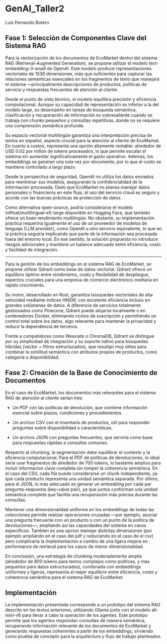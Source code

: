 # GenAI_Taller2
Luis Fernando Botero


## Fase 1: Selección de Componentes Clave del Sistema RAG
Para la vectorización de los documentos de EcoMarket dentro del sistema RAG (Retrieval-Augmented Generation), se propone utilizar el modelo text-embedding-3-small de OpenAI. Este modelo produce representaciones vectoriales de 1536 dimensiones, más que suficientes para capturar las relaciones semánticas esenciales en los fragmentos de texto que manejará el sistema —principalmente descripciones de productos, políticas de servicio y respuestas frecuentes de atención al cliente.

Desde el punto de vista técnico, el modelo equilibra precisión y eficiencia computacional. Aunque su capacidad de representación es inferior a la del modelo large, su desempeño en tareas de búsqueda semántica, clasificación y recuperación de información es sobresaliente cuando se trabaja con chunks pequeños y consultas repetitivas, donde no se requiere una comprensión semántica profunda.

Su espacio vectorial multilingüe garantiza una interpretación precisa de textos en español, aspecto crucial para la atención al cliente de EcoMarket. En cuanto a costos, representa una opción altamente rentable: alrededor de USD 0.02 por millón de tokens procesados, lo que permite escalar el sistema sin aumentar significativamente el gasto operativo. Además, los embeddings se generan una sola vez por documento, por lo que el costo se mantiene controlado a largo plazo.

Desde la perspectiva de seguridad, OpenAI no utiliza los datos enviados para reentrenar sus modelos, asegurando la confidencialidad de la información procesada. Dado que EcoMarket no planea manejar datos personales o financieros en este flujo, el uso del servicio cloud es seguro y acorde con las buenas prácticas de protección de datos.

Como alternativa open-source, podría considerarse el modelo intfloat/multilingual-e5-large disponible en Hugging Face, que también ofrece un buen rendimiento multilingüe. No obstante, su implementación práctica requeriría igualmente el uso de un proveedor de modelos de lenguaje (LLM provider), como OpenAI u otro servicio equivalente, lo que en la práctica seguiría implicando que parte de la información sea procesada fuera del entorno local. En ese sentido, la solución propuesta no introduce riesgos adicionales y mantiene un balance adecuado entre eficiencia, costo y facilidad de integración.

---

Para la gestión de los embeddings en el sistema RAG de EcoMarket, se propone utilizar Qdrant como base de datos vectorial. Qdrant ofrece un equilibrio óptimo entre rendimiento, costo y flexibilidad de despliegue, aspectos cruciales para una empresa de comercio electrónico mediana en rápido crecimiento.

Su motor, desarrollado en Rust, garantiza búsquedas vectoriales de alta velocidad mediante índices HNSW, con excelente eficiencia incluso en grandes volúmenes de datos. A diferencia de servicios totalmente gestionados como Pinecone, Qdrant puede alojarse localmente o en contenedores Docker, eliminando costos de suscripción y permitiendo un control total sobre los datos, algo relevante para mantener la privacidad y reducir la dependencia de terceros.

Frente a competidores como Weaviate o ChromaDB, Qdrant se distingue por su simplicidad de integración y su soporte nativo para búsquedas híbridas (vector + filtros estructurados), que resultan muy útiles para combinar la similitud semántica con atributos propios de productos, como categoría o disponibilidad.



## Fase 2: Creación de la Base de Conocimiento de Documentos
En el caso de EcoMarket, los documentos más relevantes para el sistema RAG de atención al cliente serían tres:

* Un PDF con las políticas de devolución, que contiene información esencial sobre plazos, condiciones y procedimientos.

*  Un archivo CSV con el inventario de productos, útil para responder preguntas sobre disponibilidad o características.

* Un archivo JSON con preguntas frecuentes, que serviría como base para respuestas rápidas a consultas comunes.

Respecto al chunking, la segmentación debe equilibrar el contexto y la eficiencia computacional. Para el PDF de políticas de devoluciones, lo ideal sería usar fragmentos de alrededor de 700 tokens, lo bastante amplios para incluir informacion clave completa sin romper la coherencia semántica. En el caso del CSV, cada fila puede considerarse un chunk independiente, ya que cada producto representa una unidad semántica separada. Por último, para el JSON, lo más adecuado es generar un embedding por cada par pregunta–respuesta (key–value pair), ya que juntos conforman una unidad semántica completa que facilita una recuperación más precisa durante las consultas.

Mantener una dimensionalidad uniforme en los embeddings de todas las colecciones permite realizar operaciones cruzadas —por ejemplo, asociar una pregunta frecuente con un producto o con un punto de la política de devoluciones—, ampliando así las capacidades del sistema en casos especificos. Tambien es una opcion manejar distintas dimensiones (por ejemplo ampliando en el  caso del pdf y reduciendo en  el caso de el csv) pero complicaria la  implementacion a cambio de una ligera mejora en performance de retrieval para los casos de menor dimensionalidad. 

En conclusión, una estrategia de chunking moderadamente amplia (alrededor de 800 tokens para textos complejos como políticas, y más pequeños para datos estructurados), combinada con embeddings uniformes y ligeros, representa el mejor equilibrio entre eficiencia, costo y coherencia semántica para el sistema RAG de EcoMarket.


## Implementación
La implementación presentada corresponde a un prototipo del sistema RAG descrito en los textos anteriores, utilizando Ollama junto con el modelo all-mini-v6 para llevar a cabo la operación de los agentes. Este prototipo permite que los agentes respondan consultas de manera semántica, recuperando información relevante de los documentos de EcoMarket y generando respuestas coherentes a partir de los embeddings, sirviendo como prueba de concepto para la arquitectura y flujo de trabajo planteados.